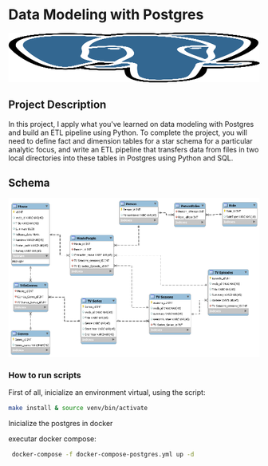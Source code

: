 # Data Modeling with Postgres


<img src="assets/postgresql-tutorial-homepage.svg" height="100" width="1000" >

## Project Description

In this project, I apply what you've learned on data modeling with Postgres and build an ETL pipeline using Python. 
To complete the project, you will need to define fact and dimension tables for a star schema for a particular analytic focus, 
and write an ETL pipeline that transfers data from files in two local directories into these tables in Postgres using Python and SQL.

## Schema

<img src="./assets/schema.png" >

### How to run scripts

First of all, inicialize an environment virtual, using the script:
 
``` bash 
make install & source venv/bin/activate
```

Inicialize the postgres in docker

executar docker compose:
``` bash
 docker-compose -f docker-compose-postgres.yml up -d 
```


